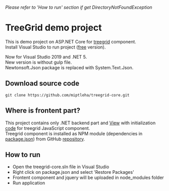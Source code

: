 _Please refer to 'How to run' section if get DirectoryNotFoundException_

# TreeGrid demo project
This is demo project on ASP.NET Core for [treegrid](https://github.com/miptleha/treegrid-js) component.   
Install Visual Studio to run project ([free](https://visualstudio.microsoft.com/en/vs/community/) version).   

Now for Visual Studio 2019 and .NET 5.   
New version is without gulp file.   
Newtonsoft.Json package is replaced with System.Text.Json.

## Download source code
```
git clone https://github.com/miptleha/treegrid-core.git
```

## Where is frontent part?

This project contains only .NET backend part and [View](Views/Home/Index.cshtml) with initialization [code](wwwroot/js/site.js) for treegrid JavaScript component.    
Treegrid component is installed as NPM module (dependencies in [package.json](package.json)) from GitHub [repository](https://github.com/miptleha/treegrid-js).

## How to run
* Open the treegrid-core.sln file in Visual Studio
* Right click on package.json and select 'Restore Packages'
* Frontent component and jquery will be uploaded in node_modules folder
* Run application
